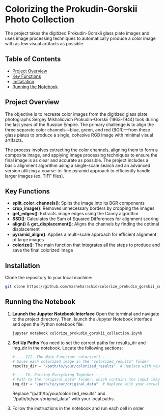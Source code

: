 # Colorizing the Prokudin-Gorskii Photo Collection

The project takes the digitized Prokudin-Gorskii glass plate images and uses image processing techniques to automatically produce a color image with as few visual artifacts as possible.

## Table of Contents

- [Project Overview](#project-overview)
- [Key Functions](#key-functions)
- [Installation](#installation)
- [Running the Notebook](#running=the=notebook)

## Project Overview

The objective is to recreate color images from the digitized glass plate photographs Sergey Mikhaliovich Prokudin-Gorskii (1863-1944) took during the last years of the Russian Empire. The primary challenge is to align the three separate color channels—blue, green, and red (BGR)—from these glass plates to produce a single, cohesive RGB image with minimal visual artifacts. 

The process involves extracting the color channels, aligning them to form a composite image, and applying image processing techniques to ensure the final image is as clear and accurate as possible. The project includes a basic alignment algorithm using a single-scale search and an advanced version utilizing a coarse-to-fine pyramid approach to efficiently handle larger images (ex. TIFF files).

## Key Functions

- **split_color_channels()**: Splits the image into its BGR components
- **crop_image()**: Removes unnecessary borders by cropping the images
- **get_edges()**: Extracts image edges using the Canny algorithm
- **SSD()**: Calculates the Sum of Squared Differences for alignment scoring
- **align()** & **get_displacement()**: Aligns the channels by finding the optimal displacement
- **pyramid_align()**: Applies a multi-scale approach for efficient alignment of large images
- **colorize()**: The main function that integrates all the steps to produce and save the final colorized image

## Installation 

Clone the repository to your local machine:
```bash
git clone https://github.com/masheharashid/colorize_prokudin_gorskii_collection.git
```

## Running the Notebook

1. **Launch the Jupyter Notebook Interface**
   Open the terminal and navigate to the project directory. Then, launch the Jupyter Notebook interface and open the Python notebook file:
   
   ```bash
   jupyter notebook colorize_prokudin_gorskii_collection.ipynb
   ```
   
2. **Set Up Paths**
   You need to set the correct paths for results_dir and img_dir in the notebook. Locate the following sections:

   ```python
   # --- III. The Main Function: colorize() ---
   # Saves each colorized image in the "colorized_results" folder 
   results_dir = "/path/to/your/colorized_results"  # Replace with your actual file path
   
   # --- IV. Putting Everything Together ---
   # Path to the "original_data" folder, which contains the input images 
   img_dir = "/path/to/your/original_data"  # Replace with your actual file path
   ```
   Replace "/path/to/your/colorized_results" and "/path/to/your/original_data" with your local paths.

3. Follow the instructions in the notebook and run each cell in order
   

